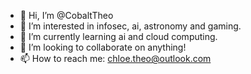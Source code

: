 - 👋 Hi, I’m @CobaltTheo
- 👀 I’m interested in infosec, ai, astronomy and gaming.
- 🌱 I’m currently learning ai and cloud computing.
- 💞️ I’m looking to collaborate on anything!
- 📫 How to reach me: chloe.theo@outlook.com
